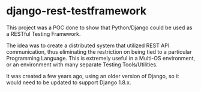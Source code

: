# django-rest-testframework
This project was a POC done to show that Python/Django could be used as a RESTful Testing Framework. 

The idea was to create a distributed system that utilized REST API communication, thus eliminating the restriction on being tied to a particular Programming Language. This is extremely useful in a Multi-OS environment, or an environment with many separate Testing Tools/Utilities.

It was created a few years ago, using an older version of Django, so it would need to be updated to support Django 1.8.x.
